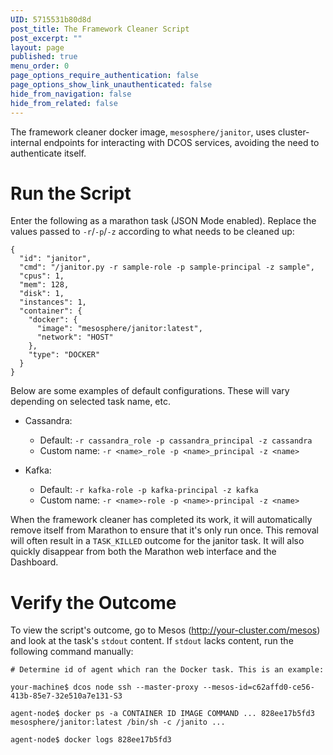 ```yaml
---
UID: 5715531b80d8d
post_title: The Framework Cleaner Script
post_excerpt: ""
layout: page
published: true
menu_order: 0
page_options_require_authentication: false
page_options_show_link_unauthenticated: false
hide_from_navigation: false
hide_from_related: false
---
```

The framework cleaner docker image, `mesosphere/janitor`, uses cluster-internal endpoints for interacting with DCOS services, avoiding the need to authenticate itself.

# Run the Script

Enter the following as a marathon task (JSON Mode enabled). Replace the values passed to `-r`/`-p`/`-z` according to what needs to be cleaned up:

    {
      "id": "janitor",
      "cmd": "/janitor.py -r sample-role -p sample-principal -z sample",
      "cpus": 1,
      "mem": 128,
      "disk": 1,
      "instances": 1,
      "container": {
        "docker": {
          "image": "mesosphere/janitor:latest",
          "network": "HOST"
        },
        "type": "DOCKER"
      }
    }
    

Below are some examples of default configurations. These will vary depending on selected task name, etc.

*   Cassandra:
    
    *   Default: `-r cassandra_role -p cassandra_principal -z cassandra`
    *   Custom name: `-r <name>_role -p <name>_principal -z <name>`

*   Kafka:
    
    *   Default: `-r kafka-role -p kafka-principal -z kafka`
    *   Custom name: `-r <name>-role -p <name>-principal -z <name>`

When the framework cleaner has completed its work, it will automatically remove itself from Marathon to ensure that it's only run once. This removal will often result in a `TASK_KILLED` outcome for the janitor task. It will also quickly disappear from both the Marathon web interface and the Dashboard.

# Verify the Outcome

To view the script's outcome, go to Mesos (http://your-cluster.com/mesos) and look at the task's `stdout` content. If `stdout` lacks content, run the following command manually:

    # Determine id of agent which ran the Docker task. This is an example:
    
    your-machine$ dcos node ssh --master-proxy --mesos-id=c62affd0-ce56-413b-85e7-32e510a7e131-S3
    
    agent-node$ docker ps -a CONTAINER ID IMAGE COMMAND ... 828ee17b5fd3 mesosphere/janitor:latest /bin/sh -c /janito ...
    
    agent-node$ docker logs 828ee17b5fd3
